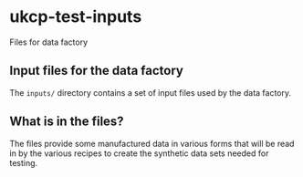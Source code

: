 # ukcp-test-inputs
Files for data factory 

## Input files for the data factory

The `inputs/` directory contains a set of input files used by the data factory.

## What is in the files?

The files provide some manufactured data in various forms that will be
read in by the various recipes to create the synthetic data sets needed
for testing.

